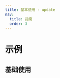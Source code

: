```yaml
---
title: 基本使用 - update
nav:
  title: 指南
  order: 3
---
```


# 示例

## 基础使用

<code src="../examples/update-use.tsx" />
